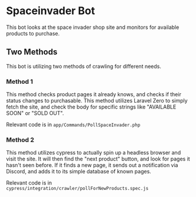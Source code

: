 # Spaceinvader Bot
This bot looks at the space invader shop site and monitors for available products to purchase.

## Two Methods
This bot is utilizing two methods of crawling for different needs. 

### Method 1
This method checks product pages it already knows, and checks if their status changes to purchasable. This method utilizes Laravel Zero to simply fetch the site, and check the body for specific strings like "AVAILABLE SOON" or "SOLD OUT".

Relevant code is in `app/Commands/PollSpaceInvader.php`

### Method 2
This method utilizes cypress to actually spin up a headless browser and visit the site. It will then find the "next product" button, and look for pages it hasn't seen before. If it finds a new page, it sends out a notification via Discord, and adds it to its simple database of known pages. 

Relevant code is in `cypress/integration/crawler/pollForNewProducts.spec.js`